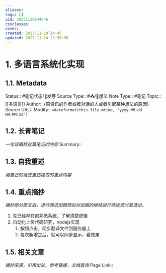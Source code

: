 ```yaml
---
aliases: 
tags: []
uid: 20231110144646
cssclasses: 
cover: 
created: 2023-11-10T14:45
updated: 2023-11-24 21:58:56
---
```


# 1. 多语言系统化实现
## 1.1. Metadata
Status::    #笔记状态/🌱发芽
Source Type::  #📥/💭想法 
Note Type::  #笔记
Topic:: [[多语言]]
Author:: {原资讯的作者或者对话的人或者引起某种想法的原因}
Source URL:: 
Modify:: `=dateformat(this.file.mtime, "yyyy-MM-dd HH:MM:ss")`
## 1.2. 长青笔记
*一句话概括这篇笔记的内容*
Summary:: 

## 1.3. 自我重述
*用自己的话去重述提取的重点内容*


## 1.4. 重点摘抄
*摘抄部分原文后，进行筛选加粗然后对加粗的继续进行筛选荧光笔选出。*
1. 先已经存在的熟悉系统，了解清楚逻辑
2. 自动化上传代码研究，nodejs实现
	1. 按钮点击，同步翻译文件到服务器上
	2. 每次新增之后，就可以同步显示，看效果

## 1.5. 相关文章
*摘抄来源，引用出处，参考链接，文档查询*
Page Link::  
